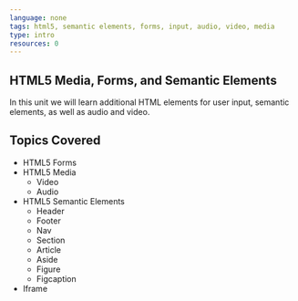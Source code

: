 ```yaml
---
language: none
tags: html5, semantic elements, forms, input, audio, video, media
type: intro
resources: 0
---
```


## HTML5 Media, Forms, and Semantic Elements

In this unit we will learn additional HTML elements for user input, semantic elements, as well as audio and video. 

## Topics Covered

- HTML5 Forms
- HTML5 Media
  - Video
  - Audio
- HTML5 Semantic Elements
  - Header
  - Footer
  - Nav
  - Section
  - Article
  - Aside
  - Figure
  - Figcaption
- Iframe